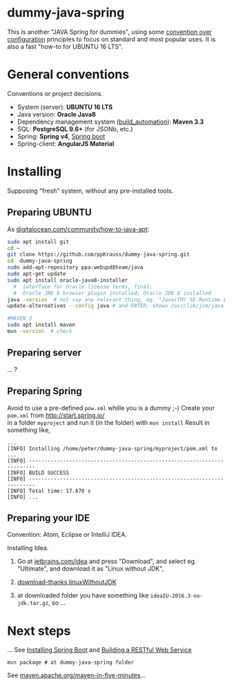 # dummy-java-spring

This is another "JAVA Spring for dummies", using some [convention over configuration](https://en.wikipedia.org/wiki/Convention_over_configuration) principles to focus on standard and most popular uses. It is also a fast "how-to for UBUNTU 16 LTS".  

# General conventions 
Conventions or project decisions. 
* System (server): **UBUNTU 16 LTS**
* Java version: **Oracle Java8**
* Dependency management system ([build_automation](https://en.wikipedia.org/wiki/Build_automation)): **Maven 3.3**
* SQL:  **PostgreSQL 9.6+** (for JSONb, etc.)
* Spring: **Spring v4**,  [Spring boot](https://projects.spring.io/spring-framework/)
* Spring-client: **AngularJS Material**

# Installing 
Supposing "fresh" system, without any pre-installed tools.

## Preparing UBUNTU

As [digitalocean.com/community/how-to-java-apt](https://www.digitalocean.com/community/tutorials/how-to-install-java-with-apt-get-on-ubuntu-16-04):
```sh
sudo apt install git
cd ~
git clone https://github.com/ppKrauss/dummy-java-spring.git
cd  dummy-java-spring
sudo add-apt-repository ppa:webupd8team/java
sudo apt-get update
sudo apt install oracle-java8-installer
  #  interface for Oracle license terms, final:
  #  Oracle JRE 8 browser plugin installed; Oracle JDK 8 installed
java -version  # not say any relevant thing, eg. "Java(TM) SE Runtime Environment (build 1.8.0_111-b14)"
update-alternatives --config java # and ENTER; shows /usr/lib/jvm/java-8-oracle/jre/bin/java

#MAVEN 3
sudo apt install maven
mvn -version  # check
```

## Preparing server
... ?

## Preparing Spring
Avoid to use a pre-defined `pow.xml` whille you is a dummy ;-)
Create your `pom.xml` from http://start.spring.io/  
in a folder `myproject` and run it (in the folder) with 
   `mvn install`
Result in something like,

```
...
[INFO] Installing /home/peter/dummy-java-spring/myproject/pom.xml to ...
[INFO] ------------------------------------------------------------------------
[INFO] BUILD SUCCESS
[INFO] ------------------------------------------------------------------------
[INFO] Total time: 17.878 s
[INFO] ...
```

## Preparing your IDE
Convention: Atom, Eclipse or IntelliJ IDEA. 

Installing Idea. 

1. Go at [jetbrains.com/idea](http://www.jetbrains.com/idea/) and press "Download", and select eg. "Ultimate", and download it as "Linux without JDK",

2. [download-thanks linuxWithoutJDK](http://www.jetbrains.com/idea/download/download-thanks.html?platform=linuxWithoutJDK)

3. at downloaded folder you have something like `ideaIU-2016.3-no-jdk.tar.gz`, so ...

# Next steps

... See [Installing Spring Boot](http://docs.spring.io/spring-boot/docs/current/reference/html/getting-started-installing-spring-boot.html) and [Building a RESTful Web Service](http://spring.io/guides/gs/rest-service/)

`mvn package # at dummy-java-spring folder`

See [maven.apache.org/maven-in-five-minutes](https://maven.apache.org/guides/getting-started/maven-in-five-minutes.html)...
